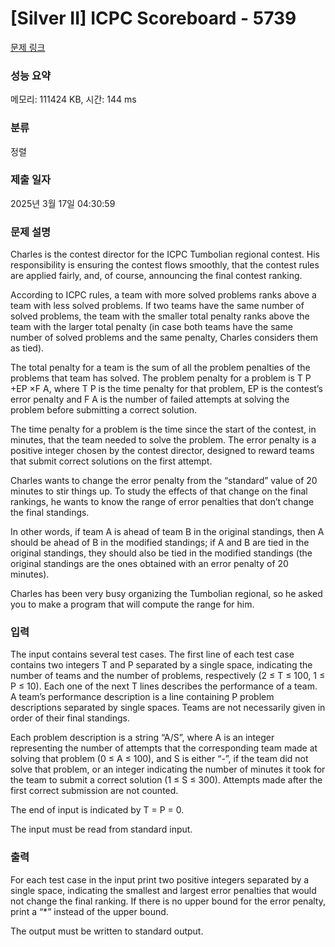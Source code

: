 # [Silver II] ICPC Scoreboard - 5739 

[문제 링크](https://www.acmicpc.net/problem/5739) 

### 성능 요약

메모리: 111424 KB, 시간: 144 ms

### 분류

정렬

### 제출 일자

2025년 3월 17일 04:30:59

### 문제 설명

<p>Charles is the contest director for the ICPC Tumbolian regional contest. His responsibility is ensuring the contest flows smoothly, that the contest rules are applied fairly, and, of course, announcing the final contest ranking.</p>

<p>According to ICPC rules, a team with more solved problems ranks above a team with less solved problems. If two teams have the same number of solved problems, the team with the smaller total penalty ranks above the team with the larger total penalty (in case both teams have the same number of solved problems and the same penalty, Charles considers them as tied).</p>

<p>The total penalty for a team is the sum of all the problem penalties of the problems that team has solved. The problem penalty for a problem is T P +EP ×F A, where T P is the time penalty for that problem, EP is the contest’s error penalty and F A is the number of failed attempts at solving the problem before submitting a correct solution.</p>

<p>The time penalty for a problem is the time since the start of the contest, in minutes, that the team needed to solve the problem. The error penalty is a positive integer chosen by the contest director, designed to reward teams that submit correct solutions on the first attempt.</p>

<p>Charles wants to change the error penalty from the “standard” value of 20 minutes to stir things up. To study the effects of that change on the final rankings, he wants to know the range of error penalties that don’t change the final standings.</p>

<p>In other words, if team A is ahead of team B in the original standings, then A should be ahead of B in the modified standings; if A and B are tied in the original standings, they should also be tied in the modified standings (the original standings are the ones obtained with an error penalty of 20 minutes).</p>

<p>Charles has been very busy organizing the Tumbolian regional, so he asked you to make a program that will compute the range for him.</p>

### 입력 

 <p>The input contains several test cases. The first line of each test case contains two integers T and P separated by a single space, indicating the number of teams and the number of problems, respectively (2 ≤ T ≤ 100, 1 ≤ P ≤ 10). Each one of the next T lines describes the performance of a team. A team’s performance description is a line containing P problem descriptions separated by single spaces. Teams are not necessarily given in order of their final standings.</p>

<p>Each problem description is a string “A/S”, where A is an integer representing the number of attempts that the corresponding team made at solving that problem (0 ≤ A ≤ 100), and S is either “-”, if the team did not solve that problem, or an integer indicating the number of minutes it took for the team to submit a correct solution (1 ≤ S ≤ 300). Attempts made after the first correct submission are not counted.</p>

<p>The end of input is indicated by T = P = 0.</p>

<p>The input must be read from standard input.</p>

### 출력 

 <p>For each test case in the input print two positive integers separated by a single space, indicating the smallest and largest error penalties that would not change the final ranking. If there is no upper bound for the error penalty, print a “*” instead of the upper bound.</p>

<p>The output must be written to standard output.</p>

